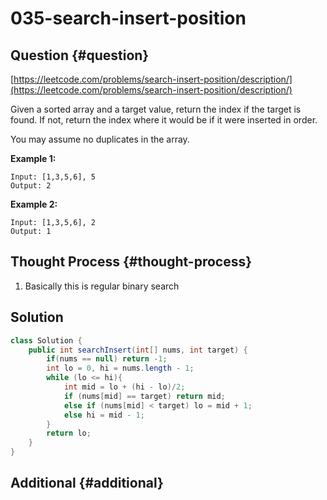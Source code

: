 # 035-search-insert-position

## Question {#question}

[https://leetcode.com/problems/search-insert-position/description/](https://leetcode.com/problems/search-insert-position/description/)

Given a sorted array and a target value, return the index if the target is found. If not, return the index where it would be if it were inserted in order.

You may assume no duplicates in the array.

**Example 1:**

```text
Input: [1,3,5,6], 5
Output: 2
```

**Example 2:**

```text
Input: [1,3,5,6], 2
Output: 1
```

## Thought Process {#thought-process}

1. Basically this is regular binary search

## Solution

```java
class Solution {
    public int searchInsert(int[] nums, int target) {
        if(nums == null) return -1;
        int lo = 0, hi = nums.length - 1;
        while (lo <= hi){
            int mid = lo + (hi - lo)/2;
            if (nums[mid] == target) return mid;
            else if (nums[mid] < target) lo = mid + 1;
            else hi = mid - 1;
        }
        return lo;
    }
}
```

## Additional {#additional}

